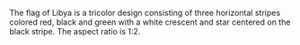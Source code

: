 The flag of Libya is a tricolor design consisting of three horizontal stripes colored red, black and green with a white crescent and star centered on the black stripe. The aspect ratio is 1:2.